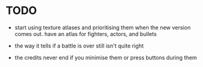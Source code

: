 TODO
====
- start using texture atlases and prioritising them when the new version comes
  out. have an atlas for fighters, actors, and bullets

- the way it tells if a battle is over still isn't quite right

- the credits never end if you minimise them or press buttons during them
